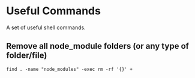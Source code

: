 Useful Commands
===============

A set of useful shell commands.

Remove all node_module folders (or any type of folder/file)
-----------------------------------------------------------

```
find . -name "node_modules" -exec rm -rf '{}' +
```
